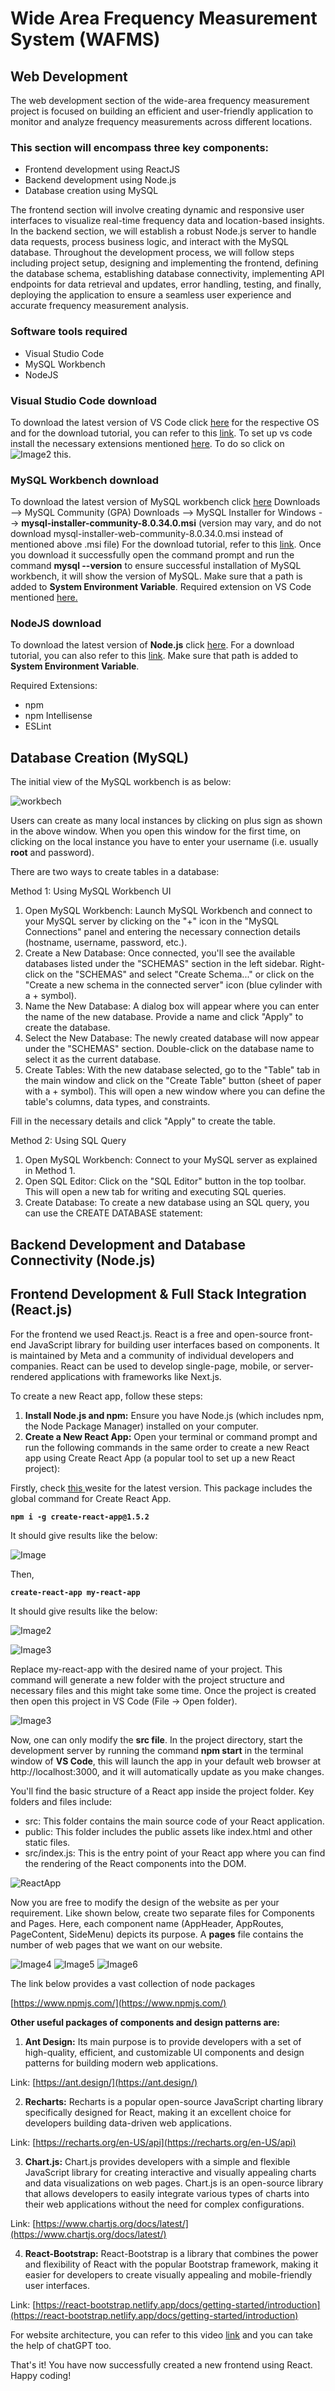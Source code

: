 # Wide Area Frequency Measurement System (WAFMS) #

## Web Development ##

The web development section of the wide-area frequency measurement project is focused on building an efficient and user-friendly application to monitor and analyze frequency measurements across different locations. 

### This section will encompass three key components:  ###
- Frontend development using ReactJS
- Backend development using Node.js
- Database creation using MySQL

The frontend section will involve creating dynamic and responsive user interfaces to visualize real-time frequency data and location-based insights. In the backend section, we will establish a robust Node.js server to handle data requests, process business logic, and interact with the MySQL database. Throughout the development process, we will follow steps including project setup, designing and implementing the frontend, defining the database schema, establishing database connectivity, implementing API endpoints for data retrieval and updates, error handling, testing, and finally, deploying the application to ensure a seamless user experience and accurate frequency measurement analysis.

### Software tools required ###
- Visual Studio Code
- MySQL Workbench 
- NodeJS

### Visual Studio Code download ###

To download the latest version of VS Code click <u>[here](https://code.visualstudio.com/)</u> for the respective OS and for the download tutorial, you can refer to this <u>[link](https://www.youtube.com/watch?v=u8APxuCICkA)</u>. 
To set up vs code install the necessary extensions mentioned <u>[here](https://www.syncfusion.com/blogs/post/top-15-vs-code-extensions-every-developer-should-know.aspx)</u>. To do so click on ![Image2](https://github.com/rinapachkale/WAFMS-Project-Blueprint/blob/master/Extension.png) this.

### MySQL Workbench download ###

To download the latest version of MySQL workbench click <u>[here](https://www.mysql.com/downloads/)</u> 
Downloads --> MySQL Community (GPA) Downloads -->  MySQL Installer for Windows --> **mysql-installer-community-8.0.34.0.msi** (version may vary, and do not download mysql-installer-web-community-8.0.34.0.msi instead of mentioned above .msi file)
For the download tutorial, refer to this <u>[link](https://www.youtube.com/watch?v=VK4nTHqbcMg)</u>. Once you download it successfully open the command prompt and run the command **mysql --version** to ensure successful installation of MySQL workbench, it will show the version of MySQL. Make sure that a path is added to **System Environment Variable**.
Required extension on VS Code mentioned <u>[here](https://www.syncfusion.com/blogs/post/7-vs-code-extensions-for-react-developers.aspx).</u>

### NodeJS download ###

To download the latest version of **Node.js** click <u>[here](https://nodejs.org/en)</u>. For a download tutorial, you can also refer to this <u>[link](https://www.youtube.com/watch?v=06X51c6WHsQ)</u>. Make sure that path is added to **System Environment Variable**.

Required Extensions: 

- npm
- npm Intellisense
- ESLint

## Database Creation (MySQL) ##

The initial view of the MySQL workbench is as below:

![workbech](https://github.com/rinapachkale/WAFMS-Project-Blueprint/blob/master/MySQL%20WorkBench.png)

Users can create as many local instances by clicking on plus sign as shown in the above window. When you open this window for the first time, on clicking on the local instance you have to enter your username (i.e. usually **root** and password).

There are two ways to create tables in a database:

Method 1: Using MySQL Workbench UI

1. Open MySQL Workbench: Launch MySQL Workbench and connect to your MySQL server by clicking on the "+" icon in the "MySQL Connections" panel and entering the necessary connection details (hostname, username, password, etc.).
2. Create a New Database: Once connected, you'll see the available databases listed under the "SCHEMAS" section in the left sidebar. Right-click on the "SCHEMAS" and select "Create Schema..." or click on the "Create a new schema in the connected server" icon (blue cylinder with a + symbol).
3. Name the New Database: A dialog box will appear where you can enter the name of the new database. Provide a name and click "Apply" to create the database.
4. Select the New Database: The newly created database will now appear under the "SCHEMAS" section. Double-click on the database name to select it as the current database.
5. Create Tables: With the new database selected, go to the "Table" tab in the main window and click on the "Create Table" button (sheet of paper with a + symbol). This will open a new window where you can define the table's columns, data types, and constraints.

Fill in the necessary details and click "Apply" to create the table.

Method 2: Using SQL Query

1. Open MySQL Workbench: Connect to your MySQL server as explained in Method 1.
2. Open SQL Editor: Click on the "SQL Editor" button in the top toolbar. This will open a new tab for writing and executing SQL queries.
3. Create Database: To create a new database using an SQL query, you can use the CREATE DATABASE statement:

## Backend Development and Database Connectivity (Node.js) ##



## Frontend Development & Full Stack Integration (React.js) ##
For the frontend we used React.js. React is a free and open-source front-end JavaScript library for building user interfaces based on components. It is maintained by Meta and a community of individual developers and companies. React can be used to develop single-page, mobile, or server-rendered applications with frameworks like Next.js.

To create a new React app, follow these steps:

1. **Install Node.js and npm:** Ensure you have Node.js (which includes npm, the Node Package Manager) installed on your computer.
2. **Create a New React App:** Open your terminal or command prompt and run the following commands in the same order to create a new React app using Create React App (a popular tool to set up a new React project):

Firstly, check <u> [this](https://www.npmjs.com/package/create-react-app) </u> wesite for the latest version. This package includes the global command for Create React App.

**`npm i -g create-react-app@1.5.2`** 

It should give results like the below:

![Image](https://github.com/rinapachkale/WAFMS-Project-Blueprint/blob/master/create-react-app.png)

Then,

**`create-react-app my-react-app`**

It should give results like the below:

![Image2](https://github.com/rinapachkale/WAFMS-Project-Blueprint/blob/master/my-react-app.png)

![Image3](https://github.com/rinapachkale/WAFMS-Project-Blueprint/blob/master/my-react-app1.png)

Replace my-react-app with the desired name of your project. This command will generate a new folder with the project structure and necessary files and this might take some time. Once the project is created then open this project in VS Code (File -> Open folder).

![Image3](https://github.com/rinapachkale/WAFMS-Project-Blueprint/blob/master/VS%20Code%20window.png)

Now, one can only modify the **src file**. In the project directory, start the development server by running the command **npm start** in the terminal window of **VS Code**, this will launch the app in your default web browser at http://localhost:3000, and it will automatically update as you make changes.

You'll find the basic structure of a React app inside the project folder. Key folders and files include:

- src: This folder contains the main source code of your React application.
- public: This folder includes the public assets like index.html and other static files.
- src/index.js: This is the entry point of your React app where you can find the rendering of the React components into the DOM.

![ReactApp](https://github.com/rinapachkale/WAFMS-Project-Blueprint/blob/master/ReactApp.png)

Now you are free to modify the design of the website as per your requirement. Like shown below, create two separate files for Components and Pages. Here, each component name (AppHeader, AppRoutes, PageContent, SideMenu) depicts its purpose. A **pages** file contains the number of web pages that we want on our website.

![Image4](https://github.com/rinapachkale/WAFMS-Project-Blueprint/blob/master/explorer1.png) ![Image5](https://github.com/rinapachkale/WAFMS-Project-Blueprint/blob/master/explorer2.png) ![Image6](https://github.com/rinapachkale/WAFMS-Project-Blueprint/blob/master/explorer3.png)

The link below provides a vast collection of node packages

[https://www.npmjs.com/](https://www.npmjs.com/)

**Other useful packages of components and design patterns are:**

1. **Ant Design:** Its main purpose is to provide developers with a set of high-quality, efficient, and customizable UI components and design patterns for building modern web applications.

Link: [https://ant.design/](https://ant.design/)

2. **Recharts:** Recharts is a popular open-source JavaScript charting library specifically designed for React, making it an excellent choice for developers building data-driven web applications.

Link: [https://recharts.org/en-US/api](https://recharts.org/en-US/api)

3. **Chart.js:**  Chart.js provides developers with a simple and flexible JavaScript library for creating interactive and visually appealing charts and data visualizations on web pages. Chart.js is an open-source library that allows developers to easily integrate various types of charts into their web applications without the need for complex configurations.

Link: [https://www.chartjs.org/docs/latest/](https://www.chartjs.org/docs/latest/)

4. **React-Bootstrap:** React-Bootstrap is a library that combines the power and flexibility of React with the popular Bootstrap framework, making it easier for developers to create visually appealing and mobile-friendly user interfaces.

Link: [https://react-bootstrap.netlify.app/docs/getting-started/introduction](https://react-bootstrap.netlify.app/docs/getting-started/introduction)

For website architecture, you can refer to this video [link](https://www.youtube.com/watch?v=xvBUgdKUz5g&t=2083s) and you can take the help of chatGPT too.

That's it! You have now successfully created a new frontend using React. Happy coding!
